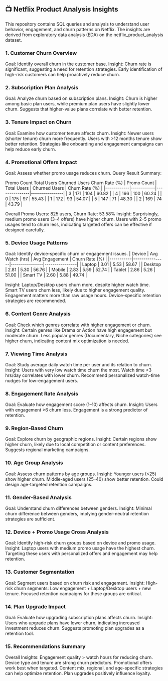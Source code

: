 ## 📺 Netflix Product Analysis Insights

This repository contains SQL queries and analysis to understand user behavior, engagement, and churn patterns on Netflix. The insights are derived from exploratory data analysis (EDA) on the netflix_product_analysis dataset.

### 1. Customer Churn Overview

Goal: Identify overall churn in the customer base.
Insight:
Churn rate is significant, suggesting a need for retention strategies.
Early identification of high-risk customers can help proactively reduce churn.

### 2. Subscription Plan Analysis

Goal: Analyze churn based on subscription plans.
Insight:
Churn is higher among basic plan users, while premium plan users have slightly lower churn.
Suggests that higher-value plans correlate with better retention.

### 3. Tenure Impact on Churn

Goal: Examine how customer tenure affects churn.
Insight:
Newer users (shorter tenure) churn more frequently.
Users with >12 months tenure show better retention.
Strategies like onboarding and engagement campaigns can help reduce early churn.

### 4. Promotional Offers Impact

Goal: Assess whether promo usage reduces churn.
Query Result Summary:

Promo Count	Total Users	Churned Users	Churn Rate (%)
| Promo Count | Total Users | Churned Users | Churn Rate (%) |
|------------|------------|---------------|----------------|
| 3          | 171        | 104           | 60.82          |
| 4          | 166        | 100           | 60.24          |
| 0          | 175        | 97            | 55.43          |
| 1          | 172        | 93            | 54.07          |
| 5          | 147        | 71            | 48.30          |
| 2          | 169        | 74            | 43.79          |

Overall Promo Users: 825 users, Churn Rate: 53.58%
Insight:
Surprisingly, medium promo users (3–4 offers) have higher churn.
Users with 2–5 promo usages tend to churn less, indicating targeted offers can be effective if designed carefully.

### 5. Device Usage Patterns

Goal: Identify device-specific churn or engagement issues.
| Device    | Avg Watch (hrs) | Avg Engagement | Churn Rate (%) |
|-----------|----------------|----------------|----------------|
| Laptop    | 3.01           | 5.53           | 58.67          |
| Desktop   | 2.81           | 5.30           | 56.76          |
| Mobile    | 2.83           | 5.59           | 52.74          |
| Tablet    | 2.86           | 5.26           | 51.00          |
| Smart TV  | 2.60           | 5.88           | 49.74          |

Insight:
Laptop/Desktop users churn more, despite higher watch time.
Smart TV users churn less, likely due to higher engagement quality.
Engagement matters more than raw usage hours.
Device-specific retention strategies are recommended.

### 6. Content Genre Analysis

Goal: Check which genres correlate with higher engagement or churn.
Insight:
Certain genres like Drama or Action have high engagement but moderate churn.
Less popular genres (Documentary, Niche categories) see higher churn, indicating content mix optimization is needed.

### 7. Viewing Time Analysis

Goal: Study average daily watch time per user and its relation to churn.
Insight:
Users with very low watch time churn the most.
Watch time >3 hrs/day correlates with lower churn.
Recommend personalized watch-time nudges for low-engagement users.

### 8. Engagement Rate Analysis

Goal: Evaluate how engagement score (1–10) affects churn.
Insight:
Users with engagement >6 churn less.
Engagement is a strong predictor of retention.

### 9. Region-Based Churn

Goal: Explore churn by geographic regions.
Insight:
Certain regions show higher churn, likely due to local competition or content preferences.
Suggests regional marketing campaigns.

### 10. Age Group Analysis

Goal: Assess churn patterns by age groups.
Insight:
Younger users (<25) show higher churn.
Middle-aged users (25–40) show better retention.
Could design age-targeted retention campaigns.

### 11. Gender-Based Analysis

Goal: Understand churn differences between genders.
Insight:
Minimal churn difference between genders, implying gender-neutral retention strategies are sufficient.

### 12. Device + Promo Usage Cross Analysis

Goal: Identify high-risk churn groups based on device and promo usage.
Insight:
Laptop users with medium promo usage have the highest churn.
Targeting these users with personalized offers and engagement may help retention.

### 13. Customer Segmentation

Goal: Segment users based on churn risk and engagement.
Insight:
High-risk churn segments: Low engagement + Laptop/Desktop users + new tenure.
Focused retention campaigns for these groups are critical.

### 14. Plan Upgrade Impact

Goal: Evaluate how upgrading subscription plans affects churn.
Insight:
Users who upgrade plans have lower churn, indicating increased investment reduces churn.
Suggests promoting plan upgrades as a retention tool.

### 15. Recommendations Summary

Overall Insights:
Engagement quality > watch hours for reducing churn.
Device type and tenure are strong churn predictors.
Promotional offers work best when targeted.
Content mix, regional, and age-specific strategies can help optimize retention.
Plan upgrades positively influence loyalty.













